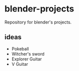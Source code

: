 # blender-projects
Repository for blender's projects.

## ideas
- Pokeball
- Witcher's sword
- Explorer Guitar
- V Guitar
